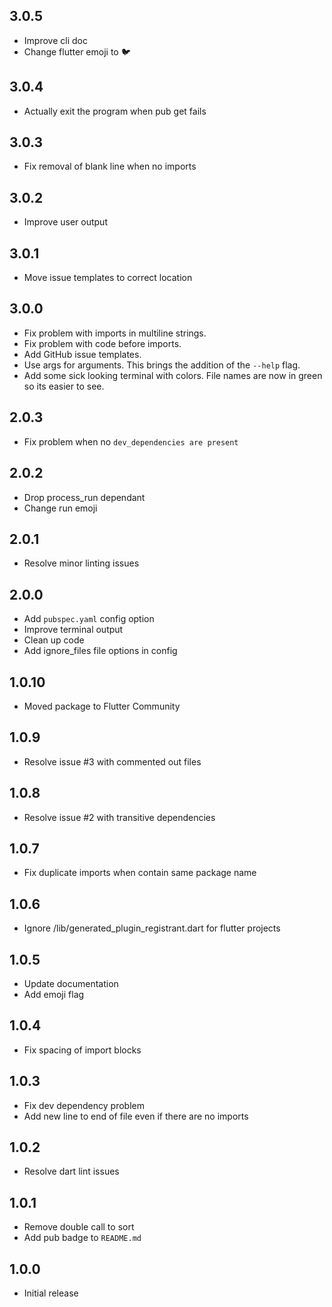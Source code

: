 ## 3.0.5

- Improve cli doc
- Change flutter emoji to 🐦

## 3.0.4

- Actually exit the program when pub get fails

## 3.0.3

- Fix removal of blank line when no imports

## 3.0.2

- Improve user output

## 3.0.1

- Move issue templates to correct location

## 3.0.0

- Fix problem with imports in multiline strings.
- Fix problem with code before imports.
- Add GitHub issue templates.
- Use args for arguments. This brings the addition of the `--help` flag.
- Add some sick looking terminal with colors. File names are now in green so its easier to see.

## 2.0.3

- Fix problem when no `dev_dependencies are present`

## 2.0.2

- Drop process_run dependant
- Change run emoji

## 2.0.1

- Resolve minor linting issues

## 2.0.0

- Add `pubspec.yaml` config option
- Improve terminal output
- Clean up code
- Add ignore_files file options in config

## 1.0.10

- Moved package to Flutter Community

## 1.0.9

- Resolve issue #3 with commented out files

## 1.0.8

- Resolve issue #2 with transitive dependencies

## 1.0.7

- Fix duplicate imports when contain same package name

## 1.0.6

- Ignore /lib/generated_plugin_registrant.dart for flutter projects

## 1.0.5

- Update documentation
- Add emoji flag

## 1.0.4

- Fix spacing of import blocks

## 1.0.3

- Fix dev dependency problem
- Add new line to end of file even if there are no imports

## 1.0.2

- Resolve dart lint issues

## 1.0.1

- Remove double call to sort
- Add pub badge to `README.md`

## 1.0.0

- Initial release
